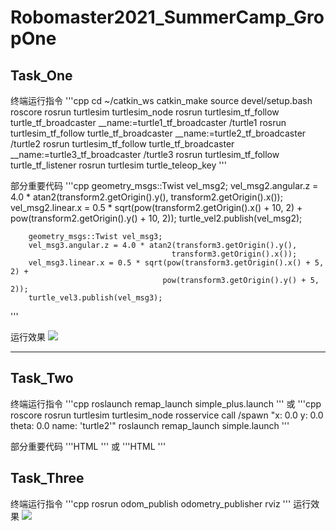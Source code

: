 # Robomaster2021_SummerCamp_GropOne

## Task_One

终端运行指令
'''cpp
		cd ~/catkin_ws
		catkin_make
		source devel/setup.bash
		roscore
		rosrun turtlesim turtlesim_node
		rosrun turtlesim_tf_follow turtle_tf_broadcaster __name:=turtle1_tf_broadcaster /turtle1
		rosrun turtlesim_tf_follow turtle_tf_broadcaster __name:=turtle2_tf_broadcaster /turtle2
		rosrun turtlesim_tf_follow turtle_tf_broadcaster __name:=turtle3_tf_broadcaster /turtle3
		rosrun turtlesim_tf_follow turtle_tf_listener
		rosrun turtlesim turtle_teleop_key
'''

部分重要代码
'''cpp
		geometry_msgs::Twist vel_msg2;
		vel_msg2.angular.z = 4.0 * atan2(transform2.getOrigin().y(),
				                        transform2.getOrigin().x());
		vel_msg2.linear.x = 0.5 * sqrt(pow(transform2.getOrigin().x() + 10, 2) +
				                      pow(transform2.getOrigin().y() + 10, 2));
		turtle_vel2.publish(vel_msg2);

		geometry_msgs::Twist vel_msg3;
		vel_msg3.angular.z = 4.0 * atan2(transform3.getOrigin().y(),
				                        transform3.getOrigin().x());
		vel_msg3.linear.x = 0.5 * sqrt(pow(transform3.getOrigin().x() + 5, 2) +
				                      pow(transform3.getOrigin().y() + 5, 2));
		turtle_vel3.publish(vel_msg3);
'''

运行效果
![](https://ftp.bmp.ovh/imgs/2021/07/94be9425507a9f91.jpg)

***
## Task_Two

终端运行指令
'''cpp
roslaunch remap_launch simple_plus.launch
'''
或
'''cpp
roscore
rosrun turtlesim turtlesim_node
rosservice call /spawn "x: 0.0 y: 0.0 theta: 0.0 name: 'turtle2'" 
roslaunch remap_launch simple.launch
'''

部分重要代码
'''HTML
<launch>
    <node pkg="turtlesim" type="turtle_teleop_key" name="turtle_teleop_key_as" output="screen">
        <remap from="/turtle1/cmd_vel" to="/turtle2/cmd_vel" /> 
    </node>
</launch>
'''
或
'''HTML
<node pkg="turtlesim" name="mimic" type="mimic">
<remap from="input" to="turtlesim1/turtle1"/>
<remap from="output" to="turtlesim2/turtle1"/>
</node>
'''

## Task_Three
终端运行指令
'''cpp
rosrun odom_publish odometry_publisher
rviz
'''
运行效果
![](https://ftp.bmp.ovh/imgs/2021/07/a8e2cd21452a63b0.jpg)
